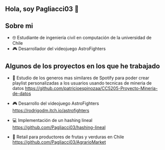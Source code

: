 ## Hola, soy Pagliacci03 👋

<!--
**Pagliacci03/Pagliacci03** is a ✨ _special_ ✨ repository because its `README.md` (this file) appears on your GitHub profile.

Here are some ideas to get you started:

- 🔭 I’m currently working on ...
- 🌱 I’m currently learning ...
- 👯 I’m looking to collaborate on ...
- 🤔 I’m looking for help with ...
- 💬 Ask me about ...
- 📫 How to reach me: ...
- 😄 Pronouns: ...
- ⚡ Fun fact: ...
-->

## Sobre mi
- 🤓 Estudiante de ingeniería civil en computación de la universidad de Chile
- 🎮 Desarrollador del videojuego AstroFighters

## Algunos de los proyectos en los que he trabajado
- 🎵 Estudio de los generos mas similares de Spotify para poder crear playlist personalizadas a los usuarios usando tecnicas de mineria de datos
  https://github.com/patricioespinozaa/CC5205-Proyecto-Mineria-de-datos
  
- 🎮 Desarrollo del videojuego AstroFighters
  https://rodrigodm.itch.io/astrofighters
  
- 💻 Implementación de un hashing lineal
  https://github.com/Pagliacci03/hashing-lineal

- 🍉 Retail para productores de frutas y verduras en Chile
  https://github.com/Pagliacci03/AgrarioMarket
